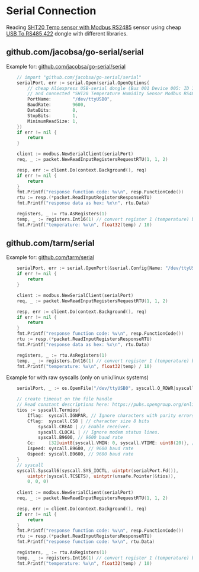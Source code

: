 # Serial Connection

Reading [SHT20 Temp sensor with Modbus RS2485](https://www.aliexpress.com/item/32923628973.html) sensor
using cheap [USB To RS485 422](https://www.aliexpress.com/item/32888122294.html) dongle with different libraries.

## github.com/jacobsa/go-serial/serial

Example for: [github.com/jacobsa/go-serial/serial](https://github.com/jacobsa/go-serial/) 
```go
	// import "github.com/jacobsa/go-serial/serial"
	serialPort, err := serial.Open(serial.OpenOptions{
		// cheap Aliexpress USB-serial dongle (Bus 001 Device 005: ID 1a86:7523 QinHeng Electronics HL-340 USB-Serial adapter)
		// and connected "SHT20 Temperature Humidity Sensor Modbus RS485" 
		PortName:        "/dev/ttyUSB0",
		BaudRate:        9600,
		DataBits:        8,
		StopBits:        1,
		MinimumReadSize: 1,
	})
	if err != nil {
		return
	}

	client := modbus.NewSerialClient(serialPort)
	req, _ := packet.NewReadInputRegistersRequestRTU(1, 1, 2)

	resp, err := client.Do(context.Background(), req)
	if err != nil {
		return
	}
	fmt.Printf("response function code: %v\n", resp.FunctionCode())
	rtu := resp.(*packet.ReadInputRegistersResponseRTU)
	fmt.Printf("response data as hex: %x\n", rtu.Data)

	registers, _ := rtu.AsRegisters(1)
	temp, _ := registers.Int16(1) // convert register 1 (temperature) bytes as int16 value
	fmt.Printf("temperature: %v\n", float32(temp) / 10)
```

## github.com/tarm/serial

Example for: [github.com/tarm/serial](https://github.com/tarm/serial) 
```go
	serialPort, err := serial.OpenPort(&serial.Config{Name: "/dev/ttyUSB0", Baud: 9600, ReadTimeout: 2 * time.Second})
    if err != nil {
        return
    }

	client := modbus.NewSerialClient(serialPort)
	req, _ := packet.NewReadInputRegistersRequestRTU(1, 1, 2)

	resp, err := client.Do(context.Background(), req)
	if err != nil {
		return
	}
	fmt.Printf("response function code: %v\n", resp.FunctionCode())
	rtu := resp.(*packet.ReadInputRegistersResponseRTU)
	fmt.Printf("response data as hex: %x\n", rtu.Data)

	registers, _ := rtu.AsRegisters(1)
	temp, _ := registers.Int16(1) // convert register 1 (temperature) bytes as int16 value
	fmt.Printf("temperature: %v\n", float32(temp) / 10)
```

Example for with raw syscalls (only on unix/linux systems)
```go
	serialPort, _ := os.OpenFile("/dev/ttyUSB0", syscall.O_RDWR|syscall.O_NOCTTY|syscall.O_NONBLOCK, 0666)

	// create timeout on the file handle
	// Read constant descriptions here: https://pubs.opengroup.org/onlinepubs/7908799/xsh/termios.h.html
	tios := syscall.Termios{
		Iflag:  syscall.IGNPAR, // Ignore characters with parity errors.
		Cflag:  syscall.CS8 | // character size 8 bits
			syscall.CREAD | // Enable receiver.
			syscall.CLOCAL | // Ignore modem status lines.
			syscall.B9600, // 9600 baud rate
		Cc:     [32]uint8{syscall.VMIN: 0, syscall.VTIME: uint8(20)}, // 2.0s timeout for serialPort.Read() calls
		Ispeed: syscall.B9600, // 9600 baud rate
		Ospeed: syscall.B9600, // 9600 baud rate
	}
	// syscall
	syscall.Syscall6(syscall.SYS_IOCTL, uintptr(serialPort.Fd()),
		uintptr(syscall.TCSETS), uintptr(unsafe.Pointer(&tios)),
		0, 0, 0)
	
	client := modbus.NewSerialClient(serialPort)
	req, _ := packet.NewReadInputRegistersRequestRTU(1, 1, 2)

	resp, err := client.Do(context.Background(), req)
	if err != nil {
		return
	}
	fmt.Printf("response function code: %v\n", resp.FunctionCode())
	rtu := resp.(*packet.ReadInputRegistersResponseRTU)
	fmt.Printf("response function code: %x\n", rtu.Data)

	registers, _ := rtu.AsRegisters(1)
	temp, _ := registers.Int16(1) // convert register 1 (temperature) bytes as int16 value
	fmt.Printf("temperature: %v\n", float32(temp) / 10)
```
